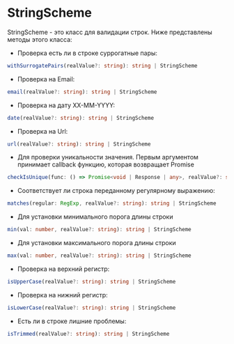 # StringScheme
StringScheme - это класс для валидации строк. 
Ниже представлены методы этого класса:
- Проверка есть ли в строке суррогатные пары:
```ts
withSurrogatePairs(realValue?: string): string | StringScheme
```
- Проверка на Email: 
```ts
email(realValue?: string): string | StringScheme
```
- Проверка на дату XX-MM-YYYY: 
```ts
date(realValue?: string): string | StringScheme
```
- Проверка на Url: 
```ts
url(realValue?: string): string | StringScheme
```
- Для проверки уникальности значения. Первым аргументом принимает callback функцию, которая возвращает Promise
```ts
checkIsUnique(func: () => Promise<void | Response | any>, realValue?: string): Promise<any> | NumberScheme 
```
- Соответствует ли строка переданному регулярному выражению:
```ts
matches(regular: RegExp, realValue?: string): string | StringScheme
```
- Для установки минимального порога длины строки
```ts
min(val: number, realValue?: string): string | StringScheme
```
- Для установки максимального порога длины строки
```ts
max(val: number, realValue?: string): string | StringScheme
```
- Проверка на верхний регистр:
```ts
isUpperCase(realValue?: string): string | StringScheme
```
- Проверка на нижний регистр:
```ts
isLowerCase(realValue?: string): string | StringScheme
```
- Есть ли в строке лишние проблемы:
```ts
isTrimmed(realValue?: string): string | StringScheme
```

